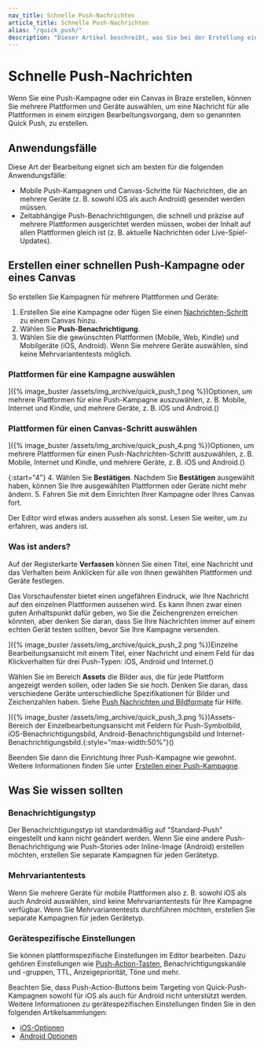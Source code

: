 ```yaml
---
nav_title: Schnelle Push-Nachrichten
article_title: Schnelle Push-Nachrichten
alias: "/quick_push/"
description: "Dieser Artikel beschreibt, was Sie bei der Erstellung einer Push-Kampagne oder eines Canvas mit der Push-Schnellbearbeitung beachten sollten."
---
```


# Schnelle Push-Nachrichten

Wenn Sie eine Push-Kampagne oder ein Canvas in Braze erstellen, können Sie mehrere Plattformen und Geräte auswählen, um eine Nachricht für alle Plattformen in einem einzigen Bearbeitungsvorgang, dem so genannten Quick Push, zu erstellen.

## Anwendungsfälle

Diese Art der Bearbeitung eignet sich am besten für die folgenden Anwendungsfälle:

- Mobile Push-Kampagnen und Canvas-Schritte für Nachrichten, die an mehrere Geräte (z. B. sowohl iOS als auch Android) gesendet werden müssen.
- Zeitabhängige Push-Benachrichtigungen, die schnell und präzise auf mehrere Plattformen ausgerichtet werden müssen, wobei der Inhalt auf allen Plattformen gleich ist (z. B. aktuelle Nachrichten oder Live-Spiel-Updates).

## Erstellen einer schnellen Push-Kampagne oder eines Canvas

So erstellen Sie Kampagnen für mehrere Plattformen und Geräte:

1. Erstellen Sie eine Kampagne oder fügen Sie einen [Nachrichten-Schritt]({{site.baseurl}}/user_guide/engagement_tools/canvas/canvas_components/message_step/) zu einem Canvas hinzu.  
2. Wählen Sie **Push-Benachrichtigung**.
3. Wählen Sie die gewünschten Plattformen (Mobile, Web, Kindle) und Mobilgeräte (iOS, Android). Wenn Sie mehrere Geräte auswählen, sind keine Mehrvariantentests möglich.

### Plattformen für eine Kampagne auswählen
]({% image_buster /assets/img_archive/quick_push_1.png %})Optionen, um mehrere Plattformen für eine Push-Kampagne auszuwählen, z. B. Mobile, Internet und Kindle, und mehrere Geräte, z. B. iOS und Android.()

### Plattformen für einen Canvas-Schritt auswählen
]({% image_buster /assets/img_archive/quick_push_4.png %})Optionen, um mehrere Plattformen für einen Push-Nachrichten-Schritt auszuwählen, z. B. Mobile, Internet und Kindle, und mehrere Geräte, z. B. iOS und Android.()

{:start="4"}
4\. Wählen Sie **Bestätigen**. Nachdem Sie **Bestätigen** ausgewählt haben, können Sie Ihre ausgewählten Plattformen oder Geräte nicht mehr ändern.
5\. Fahren Sie mit dem Einrichten Ihrer Kampagne oder Ihres Canvas fort.

Der Editor wird etwas anders aussehen als sonst. Lesen Sie weiter, um zu erfahren, was anders ist.

### Was ist anders?

Auf der Registerkarte **Verfassen** können Sie einen Titel, eine Nachricht und das Verhalten beim Anklicken für alle von Ihnen gewählten Plattformen und Geräte festlegen.

Das Vorschaufenster bietet einen ungefähren Eindruck, wie Ihre Nachricht auf den einzelnen Plattformen aussehen wird. Es kann Ihnen zwar einen guten Anhaltspunkt dafür geben, wo Sie die Zeichengrenzen erreichen könnten, aber denken Sie daran, dass Sie Ihre Nachrichten immer auf einem echten Gerät testen sollten, bevor Sie Ihre Kampagne versenden.

]({% image_buster /assets/img_archive/quick_push_2.png %})Einzelne Bearbeitungsansicht mit einem Titel, einer Nachricht und einem Feld für das Klickverhalten für drei Push-Typen: iOS, Android und Internet.()

Wählen Sie im Bereich **Assets** die Bilder aus, die für jede Plattform angezeigt werden sollen, oder laden Sie sie hoch. Denken Sie daran, dass verschiedene Geräte unterschiedliche Spezifikationen für Bilder und Zeichenzahlen haben. Siehe [Push Nachrichten und Bildformate]({{site.baseurl}}/user_guide/message_building_by_channel/push/best_practices/message_format/) für Hilfe.

]({% image_buster /assets/img_archive/quick_push_3.png %})Assets-Bereich der Einzelbearbeitungsansicht mit Feldern für Push-Symbolbild, iOS-Benachrichtigungsbild, Android-Benachrichtigungsbild und Internet-Benachrichtigungsbild.{:style="max-width:50%"}()

Beenden Sie dann die Einrichtung Ihrer Push-Kampagne wie gewohnt. Weitere Informationen finden Sie unter [Erstellen einer Push-Kampagne]({{site.baseurl}}/user_guide/message_building_by_channel/push/creating_a_push_message/).

## Was Sie wissen sollten

### Benachrichtigungstyp

Der Benachrichtigungstyp ist standardmäßig auf "Standard-Push" eingestellt und kann nicht geändert werden. Wenn Sie eine andere Push-Benachrichtigung wie Push-Stories oder Inline-Image (Android) erstellen möchten, erstellen Sie separate Kampagnen für jeden Gerätetyp.

### Mehrvariantentests

Wenn Sie mehrere Geräte für mobile Plattformen also z. B. sowohl iOS als auch Android auswählen, sind keine Mehrvariantentests für Ihre Kampagne verfügbar. Wenn Sie Mehrvariantentests durchführen möchten, erstellen Sie separate Kampagnen für jeden Gerätetyp.

### Gerätespezifische Einstellungen

Sie können plattformspezifische Einstellungen im Editor bearbeiten. Dazu gehören Einstellungen wie [Push-Action-Tasten]({{site.baseurl}}/user_guide/message_building_by_channel/push/advanced_push_options/push_action_buttons/), Benachrichtigungskanäle und -gruppen, TTL, Anzeigepriorität, Töne und mehr. 

Beachten Sie, dass Push-Action-Buttons beim Targeting von Quick-Push-Kampagnen sowohl für iOS als auch für Android nicht unterstützt werden. Weitere Informationen zu gerätespezifischen Einstellungen finden Sie in den folgenden Artikelsammlungen:

- [iOS-Optionen]({{site.baseurl}}/user_guide/message_building_by_channel/push/ios)
- [Android Optionen]({{site.baseurl}}/user_guide/message_building_by_channel/push/android)


